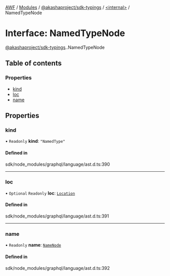 [AWF](../README.md) / [Modules](../modules.md) / [@akashaproject/sdk-typings](../modules/akashaproject_sdk_typings.md) / [<internal\>](../modules/akashaproject_sdk_typings._internal_.md) / NamedTypeNode

# Interface: NamedTypeNode

[@akashaproject/sdk-typings](../modules/akashaproject_sdk_typings.md).[<internal>](../modules/akashaproject_sdk_typings._internal_.md).NamedTypeNode

## Table of contents

### Properties

- [kind](akashaproject_sdk_typings._internal_.NamedTypeNode.md#kind)
- [loc](akashaproject_sdk_typings._internal_.NamedTypeNode.md#loc)
- [name](akashaproject_sdk_typings._internal_.NamedTypeNode.md#name)

## Properties

### kind

• `Readonly` **kind**: ``"NamedType"``

#### Defined in

sdk/node_modules/graphql/language/ast.d.ts:390

___

### loc

• `Optional` `Readonly` **loc**: [`Location`](../classes/akashaproject_sdk_typings._internal_.Location.md)

#### Defined in

sdk/node_modules/graphql/language/ast.d.ts:391

___

### name

• `Readonly` **name**: [`NameNode`](akashaproject_sdk_typings._internal_.NameNode.md)

#### Defined in

sdk/node_modules/graphql/language/ast.d.ts:392
